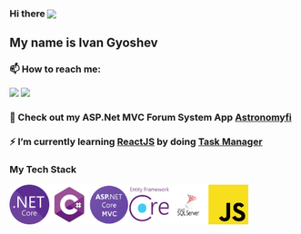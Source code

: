 ### Hi there <img src="https://media.giphy.com/media/hvRJCLFzcasrR4ia7z/giphy.gif" width="25px" align="center">

## My name is Ivan Gyoshev

### 📫 How to reach me: 
<a href="https://www.linkedin.com/in/ivan-gyoshev/"><img src="https://img.shields.io/badge/-Ivan%20Gyoshev-0A66C2?style=flat&logo=linkedin&logoColor=white"/></a>
<a href="mailto:gyoshev.ivan@gmail.com"><img src="https://img.shields.io/badge/-gyoshev.ivan@gmail.com-EA4335?style=flat&logo=gmail&logoColor=white"/></a>

### 🔭 Check out my ASP.Net MVC Forum System App [Astronomyfi](https://github.com/Ivan-Gyoshev/Astronomyfi) 

### ⚡ I’m currently learning [ReactJS](https://github.com/facebook/react) by doing [Task Manager](https://github.com/Ivan-Gyoshev/Task-Manager)

### My Tech Stack
<img align="left" src="Logos/NET_Core_Logo.svg.png" width="70" height="70" />
<img align="left" src="Logos/c-sharp-logo.png" width="70" height="70" />
<img align="left" src="Logos/asp-logo.png" width="70" height="70" />
<img align="left" src="Logos/ef-core-logo.jfif" width="70" height="70" />
<img align="left" src="Logos/ms-sql-logo.jpg" width="70" height="70" />
<img align="left" src="Logos/js-logo.png" width="70" height="70" /> <br>





<!--
**Ivan-Gyoshev/Ivan-Gyoshev** is a ✨ _special_ ✨ repository because its `README.md` (this file) appears on your GitHub profile.

Here are some ideas to get you started:

- 🔭 I’m currently working on ...
- 🌱 I’m currently learning ...
- 👯 I’m looking to collaborate on ...
- 🤔 I’m looking for help with ...
- 💬 Ask me about ...
- 📫 How to reach me: ...
- 😄 Pronouns: ...
- ⚡ Fun fact: ...
-->
